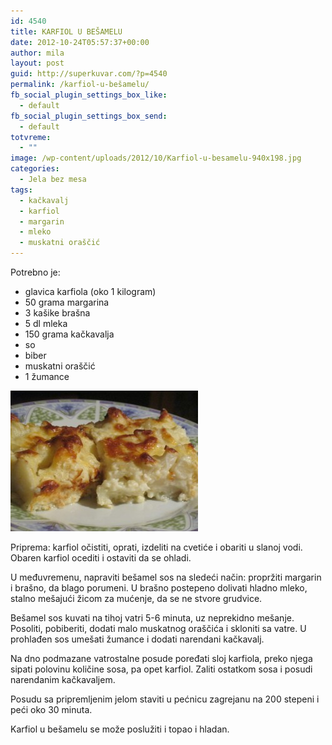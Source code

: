 ```yaml
---
id: 4540
title: KARFIOL U BEŠAMELU
date: 2012-10-24T05:57:37+00:00
author: mila
layout: post
guid: http://superkuvar.com/?p=4540
permalink: /karfiol-u-bešamelu/
fb_social_plugin_settings_box_like:
  - default
fb_social_plugin_settings_box_send:
  - default
totvreme:
  - ""
image: /wp-content/uploads/2012/10/Karfiol-u-besamelu-940x198.jpg
categories:
  - Jela bez mesa
tags:
  - kačkavalj
  - karfiol
  - margarin
  - mleko
  - muskatni oraščić
---
```

Potrebno je:

  * glavica karfiola (oko 1 kilogram)
  * 50 grama margarina
  * 3 kašike brašna
  * 5 dl mleka
  * 150 grama kačkavalja
  * so
  * biber
  * muskatni oraščić
  * 1 žumance

<img class="alignnone size-medium wp-image-4541" title="Karfiol u besamelu" src="/wp-content/uploads/2012/10/Karfiol-u-besamelu-300x225.jpg" alt="" width="300" height="225" /> 

Priprema: karfiol očistiti, oprati, izdeliti na cvetiće i obariti u slanoj vodi. Obaren karfiol ocediti i ostaviti da se ohladi.

U međuvremenu, napraviti bešamel sos na sledeći način: propržiti margarin i brašno, da blago porumeni. U brašno postepeno dolivati hladno mleko, stalno mešajući žicom za mućenje, da se ne stvore grudvice.

Bešamel sos kuvati na tihoj vatri 5-6 minuta, uz neprekidno mešanje. Posoliti, pobiberiti, dodati malo muskatnog oraščića i skloniti sa vatre. U prohlađen sos umešati žumance i dodati narendani kačkavalj.

Na dno podmazane vatrostalne posude poređati sloj karfiola, preko njega sipati polovinu količine sosa, pa opet karfiol. Zaliti ostatkom sosa i posudi narendanim kačkavaljem.

Posudu sa pripremljenim jelom staviti u pećnicu zagrejanu na 200 stepeni i peći oko 30 minuta.

Karfiol u bešamelu se može poslužiti i topao i hladan.